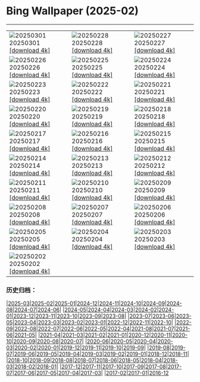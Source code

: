 # Bing Wallpaper (2025-02)
**************

<table><tr><td><img src="https://www.bing.com/th?id=OHR.BhutanMonastery_FR-CA0854071680_1920x1080.jpg" alt="20250301"> 20250301 <a href="https://www.bing.com/th?id=OHR.BhutanMonastery_FR-CA0854071680_UHD.jpg">[download 4k]</a></td><td><img src="https://www.bing.com/th?id=OHR.PolarCub_FR-CA0698654822_1920x1080.jpg" alt="20250228"> 20250228 <a href="https://www.bing.com/th?id=OHR.PolarCub_FR-CA0698654822_UHD.jpg">[download 4k]</a></td><td><img src="https://www.bing.com/th?id=OHR.ArgyllStalker_FR-CA9572525309_1920x1080.jpg" alt="20250227"> 20250227 <a href="https://www.bing.com/th?id=OHR.ArgyllStalker_FR-CA9572525309_UHD.jpg">[download 4k]</a></td></tr><tr><td><img src="https://www.bing.com/th?id=OHR.WalterdaleBridge_FR-CA9281333446_1920x1080.jpg" alt="20250226"> 20250226 <a href="https://www.bing.com/th?id=OHR.WalterdaleBridge_FR-CA9281333446_UHD.jpg">[download 4k]</a></td><td><img src="https://www.bing.com/th?id=OHR.GiantCuttlefish_FR-CA8314855616_1920x1080.jpg" alt="20250225"> 20250225 <a href="https://www.bing.com/th?id=OHR.GiantCuttlefish_FR-CA8314855616_UHD.jpg">[download 4k]</a></td><td><img src="https://www.bing.com/th?id=OHR.MtFujiSunrise_FR-CA7965780124_1920x1080.jpg" alt="20250224"> 20250224 <a href="https://www.bing.com/th?id=OHR.MtFujiSunrise_FR-CA7965780124_UHD.jpg">[download 4k]</a></td></tr><tr><td><img src="https://www.bing.com/th?id=OHR.StLouisArch_FR-CA3387365822_1920x1080.jpg" alt="20250223"> 20250223 <a href="https://www.bing.com/th?id=OHR.StLouisArch_FR-CA3387365822_UHD.jpg">[download 4k]</a></td><td><img src="https://www.bing.com/th?id=OHR.ChampakaSarasi_FR-CA3071619722_1920x1080.jpg" alt="20250222"> 20250222 <a href="https://www.bing.com/th?id=OHR.ChampakaSarasi_FR-CA3071619722_UHD.jpg">[download 4k]</a></td><td><img src="https://www.bing.com/th?id=OHR.CanadaDeer_FR-CA2132440731_1920x1080.jpg" alt="20250221"> 20250221 <a href="https://www.bing.com/th?id=OHR.CanadaDeer_FR-CA2132440731_UHD.jpg">[download 4k]</a></td></tr><tr><td><img src="https://www.bing.com/th?id=OHR.IceHoleOtter_FR-CA1911250698_1920x1080.jpg" alt="20250220"> 20250220 <a href="https://www.bing.com/th?id=OHR.IceHoleOtter_FR-CA1911250698_UHD.jpg">[download 4k]</a></td><td><img src="https://www.bing.com/th?id=OHR.BlueBelize_FR-CA1406479043_1920x1080.jpg" alt="20250219"> 20250219 <a href="https://www.bing.com/th?id=OHR.BlueBelize_FR-CA1406479043_UHD.jpg">[download 4k]</a></td><td><img src="https://www.bing.com/th?id=OHR.BanffSnow25_FR-CA1053265371_1920x1080.jpg" alt="20250218"> 20250218 <a href="https://www.bing.com/th?id=OHR.BanffSnow25_FR-CA1053265371_UHD.jpg">[download 4k]</a></td></tr><tr><td><img src="https://www.bing.com/th?id=OHR.HumpbackMother_FR-CA7899995357_1920x1080.jpg" alt="20250217"> 20250217 <a href="https://www.bing.com/th?id=OHR.HumpbackMother_FR-CA7899995357_UHD.jpg">[download 4k]</a></td><td><img src="https://www.bing.com/th?id=OHR.Misotsuchi2025_FR-CA6882256212_1920x1080.jpg" alt="20250216"> 20250216 <a href="https://www.bing.com/th?id=OHR.Misotsuchi2025_FR-CA6882256212_UHD.jpg">[download 4k]</a></td><td><img src="https://www.bing.com/th?id=OHR.PenguinLove_FR-CA6502160876_1920x1080.jpg" alt="20250215"> 20250215 <a href="https://www.bing.com/th?id=OHR.PenguinLove_FR-CA6502160876_UHD.jpg">[download 4k]</a></td></tr><tr><td><img src="https://www.bing.com/th?id=OHR.LakeTyrrell_FR-CA2558878475_1920x1080.jpg" alt="20250214"> 20250214 <a href="https://www.bing.com/th?id=OHR.LakeTyrrell_FR-CA2558878475_UHD.jpg">[download 4k]</a></td><td><img src="https://www.bing.com/th?id=OHR.GalapagosIguana_FR-CA2196736682_1920x1080.jpg" alt="20250213"> 20250213 <a href="https://www.bing.com/th?id=OHR.GalapagosIguana_FR-CA2196736682_UHD.jpg">[download 4k]</a></td><td><img src="https://www.bing.com/th?id=OHR.YungangGrottoes_FR-CA8449584215_1920x1080.jpg" alt="20250212"> 20250212 <a href="https://www.bing.com/th?id=OHR.YungangGrottoes_FR-CA8449584215_UHD.jpg">[download 4k]</a></td></tr><tr><td><img src="https://www.bing.com/th?id=OHR.UmbrellaDay_FR-CA7989925636_1920x1080.jpg" alt="20250211"> 20250211 <a href="https://www.bing.com/th?id=OHR.UmbrellaDay_FR-CA7989925636_UHD.jpg">[download 4k]</a></td><td><img src="https://www.bing.com/th?id=OHR.AlstromPoint_FR-CA6255476346_1920x1080.jpg" alt="20250210"> 20250210 <a href="https://www.bing.com/th?id=OHR.AlstromPoint_FR-CA6255476346_UHD.jpg">[download 4k]</a></td><td><img src="https://www.bing.com/th?id=OHR.SnowySvaneti_FR-CA7435205782_1920x1080.jpg" alt="20250209"> 20250209 <a href="https://www.bing.com/th?id=OHR.SnowySvaneti_FR-CA7435205782_UHD.jpg">[download 4k]</a></td></tr><tr><td><img src="https://www.bing.com/th?id=OHR.BlueNorway_FR-CA3240346092_1920x1080.jpg" alt="20250208"> 20250208 <a href="https://www.bing.com/th?id=OHR.BlueNorway_FR-CA3240346092_UHD.jpg">[download 4k]</a></td><td><img src="https://www.bing.com/th?id=OHR.WhararikiBeach_FR-CA4266393826_1920x1080.jpg" alt="20250207"> 20250207 <a href="https://www.bing.com/th?id=OHR.WhararikiBeach_FR-CA4266393826_UHD.jpg">[download 4k]</a></td><td><img src="https://www.bing.com/th?id=OHR.ScottishSheep_FR-CA7662917245_1920x1080.jpg" alt="20250206"> 20250206 <a href="https://www.bing.com/th?id=OHR.ScottishSheep_FR-CA7662917245_UHD.jpg">[download 4k]</a></td></tr><tr><td><img src="https://www.bing.com/th?id=OHR.GoldenBridge_FR-CA7277634680_1920x1080.jpg" alt="20250205"> 20250205 <a href="https://www.bing.com/th?id=OHR.GoldenBridge_FR-CA7277634680_UHD.jpg">[download 4k]</a></td><td><img src="https://www.bing.com/th?id=OHR.RibbleheadViaduct_FR-CA7176711694_1920x1080.jpg" alt="20250204"> 20250204 <a href="https://www.bing.com/th?id=OHR.RibbleheadViaduct_FR-CA7176711694_UHD.jpg">[download 4k]</a></td><td><img src="https://www.bing.com/th?id=OHR.AustriaMarmot_FR-CA6673820084_1920x1080.jpg" alt="20250203"> 20250203 <a href="https://www.bing.com/th?id=OHR.AustriaMarmot_FR-CA6673820084_UHD.jpg">[download 4k]</a></td></tr><tr><td><img src="https://www.bing.com/th?id=OHR.OrdesaSpain_FR-CA6304329338_1920x1080.jpg" alt="20250202"> 20250202 <a href="https://www.bing.com/th?id=OHR.OrdesaSpain_FR-CA6304329338_UHD.jpg">[download 4k]</a></td><td></td><td></td></tr></table>

### 历史归档：

|[2025-03](/../2025-03/2025-03.md)|[2025-02](/2025-02.md)|[2025-01](/../2025-01/2025-01.md)|[2024-12](/../2024-12/2024-12.md)|[2024-11](/../2024-11/2024-11.md)|[2024-10](/../2024-10/2024-10.md)|[2024-09](/../2024-09/2024-09.md)|[2024-08](/../2024-08/2024-08.md)|[2024-07](/../2024-07/2024-07.md)|[2024-06](/../2024-06/2024-06.md)|
|[2024-05](/../2024-05/2024-05.md)|[2024-04](/../2024-04/2024-04.md)|[2024-03](/../2024-03/2024-03.md)|[2024-02](/../2024-02/2024-02.md)|[2024-01](/../2024-01/2024-01.md)|[2023-12](/../2023-12/2023-12.md)|[2023-11](/../2023-11/2023-11.md)|[2023-10](/../2023-10/2023-10.md)|[2023-09](/../2023-09/2023-09.md)|[2023-08](/../2023-08/2023-08.md)|
|[2023-07](/../2023-07/2023-07.md)|[2023-06](/../2023-06/2023-06.md)|[2023-05](/../2023-05/2023-05.md)|[2023-04](/../2023-04/2023-04.md)|[2023-03](/../2023-03/2023-03.md)|[2023-02](/../2023-02/2023-02.md)|[2023-01](/../2023-01/2023-01.md)|[2022-12](/../2022-12/2022-12.md)|[2022-11](/../2022-11/2022-11.md)|[2022-10](/../2022-10/2022-10.md)|
|[2022-09](/../2022-09/2022-09.md)|[2022-08](/../2022-08/2022-08.md)|[2022-07](/../2022-07/2022-07.md)|[2022-06](/../2022-06/2022-06.md)|[2022-05](/../2022-05/2022-05.md)|[2022-04](/../2022-04/2022-04.md)|[2021-08](/../2021-08/2021-08.md)|[2021-07](/../2021-07/2021-07.md)|[2021-06](/../2021-06/2021-06.md)|[2021-05](/../2021-05/2021-05.md)|
|[2021-04](/../2021-04/2021-04.md)|[2021-03](/../2021-03/2021-03.md)|[2021-02](/../2021-02/2021-02.md)|[2021-01](/../2021-01/2021-01.md)|[2020-12](/../2020-12/2020-12.md)|[2020-11](/../2020-11/2020-11.md)|[2020-10](/../2020-10/2020-10.md)|[2020-09](/../2020-09/2020-09.md)|[2020-08](/../2020-08/2020-08.md)|[2020-07](/../2020-07/2020-07.md)|
|[2020-06](/../2020-06/2020-06.md)|[2020-05](/../2020-05/2020-05.md)|[2020-04](/../2020-04/2020-04.md)|[2020-03](/../2020-03/2020-03.md)|[2020-02](/../2020-02/2020-02.md)|[2020-01](/../2020-01/2020-01.md)|[2019-12](/../2019-12/2019-12.md)|[2019-11](/../2019-11/2019-11.md)|[2019-10](/../2019-10/2019-10.md)|[2019-09](/../2019-09/2019-09.md)|
|[2019-08](/../2019-08/2019-08.md)|[2019-07](/../2019-07/2019-07.md)|[2019-06](/../2019-06/2019-06.md)|[2019-05](/../2019-05/2019-05.md)|[2019-04](/../2019-04/2019-04.md)|[2019-03](/../2019-03/2019-03.md)|[2019-02](/../2019-02/2019-02.md)|[2019-01](/../2019-01/2019-01.md)|[2018-12](/../2018-12/2018-12.md)|[2018-11](/../2018-11/2018-11.md)|
|[2018-10](/../2018-10/2018-10.md)|[2018-09](/../2018-09/2018-09.md)|[2018-08](/../2018-08/2018-08.md)|[2018-07](/../2018-07/2018-07.md)|[2018-06](/../2018-06/2018-06.md)|[2018-05](/../2018-05/2018-05.md)|[2018-04](/../2018-04/2018-04.md)|[2018-03](/../2018-03/2018-03.md)|[2018-02](/../2018-02/2018-02.md)|[2018-01](/../2018-01/2018-01.md)|
|[2017-12](/../2017-12/2017-12.md)|[2017-11](/../2017-11/2017-11.md)|[2017-10](/../2017-10/2017-10.md)|[2017-09](/../2017-09/2017-09.md)|[2017-08](/../2017-08/2017-08.md)|[2017-07](/../2017-07/2017-07.md)|[2017-06](/../2017-06/2017-06.md)|[2017-05](/../2017-05/2017-05.md)|[2017-04](/../2017-04/2017-04.md)|[2017-03](/../2017-03/2017-03.md)|
|[2017-02](/../2017-02/2017-02.md)|[2017-01](/../2017-01/2017-01.md)|[2016-12](/../2016-12/2016-12.md)